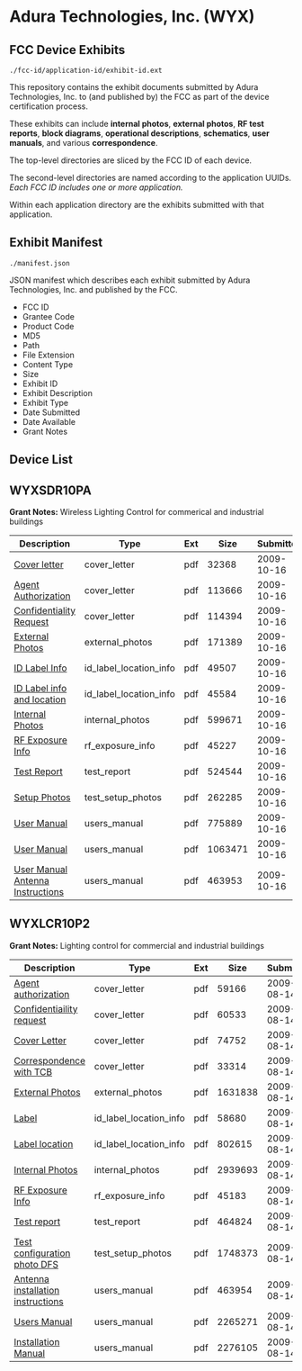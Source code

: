 # Adura Technologies, Inc. (WYX)
## FCC Device Exhibits

```
./fcc-id/application-id/exhibit-id.ext
```

This repository contains the exhibit documents submitted by Adura Technologies, Inc. to (and published by) the FCC as part of the device certification process.

These exhibits can include **internal photos**, **external photos**, **RF test reports**, **block diagrams**, **operational descriptions**, **schematics**, **user manuals**, and various **correspondence**.

The top-level directories are sliced by the FCC ID of each device.

The second-level directories are named according to the application UUIDs. *Each FCC ID includes one or more application.*

Within each application directory are the exhibits submitted with that application. 

## Exhibit Manifest

```
./manifest.json
```

JSON manifest which describes each exhibit submitted by Adura Technologies, Inc. and published by the FCC.

- FCC ID
- Grantee Code
- Product Code
- MD5
- Path
- File Extension
- Content Type
- Size
- Exhibit ID
- Exhibit Description
- Exhibit Type
- Date Submitted
- Date Available
- Grant Notes

## Device List
## WYXSDR10PA
**Grant Notes:** Wireless Lighting Control for commerical and industrial buildings

| Description | Type | Ext | Size | Submitted | Available |
| ----------- | ---- | --- | ---- | --------- | --------- |
| [Cover letter](WYXSDR10PA/a4796046e6c2c392269a3b4722a11b66/1184780.pdf) | cover_letter | pdf | 32368 | 2009-10-16 | 2009-10-16 |
| [Agent Authorization](WYXSDR10PA/a4796046e6c2c392269a3b4722a11b66/1184785.pdf) | cover_letter | pdf | 113666 | 2009-10-16 | 2009-10-16 |
| [Confidentiality Request](WYXSDR10PA/a4796046e6c2c392269a3b4722a11b66/1184786.pdf) | cover_letter | pdf | 114394 | 2009-10-16 | 2009-10-16 |
| [External Photos](WYXSDR10PA/a4796046e6c2c392269a3b4722a11b66/1184787.pdf) | external_photos | pdf | 171389 | 2009-10-16 | 2009-10-16 |
| [ID Label Info](WYXSDR10PA/a4796046e6c2c392269a3b4722a11b66/1184788.pdf) | id_label_location_info | pdf | 49507 | 2009-10-16 | 2009-10-16 |
| [ID Label info and location](WYXSDR10PA/a4796046e6c2c392269a3b4722a11b66/1184789.pdf) | id_label_location_info | pdf | 45584 | 2009-10-16 | 2009-10-16 |
| [Internal Photos](WYXSDR10PA/a4796046e6c2c392269a3b4722a11b66/1184790.pdf) | internal_photos | pdf | 599671 | 2009-10-16 | 2009-10-16 |
| [RF Exposure Info](WYXSDR10PA/a4796046e6c2c392269a3b4722a11b66/1184800.pdf) | rf_exposure_info | pdf | 45227 | 2009-10-16 | 2009-10-16 |
| [Test Report](WYXSDR10PA/a4796046e6c2c392269a3b4722a11b66/1184791.pdf) | test_report | pdf | 524544 | 2009-10-16 | 2009-10-16 |
| [Setup Photos](WYXSDR10PA/a4796046e6c2c392269a3b4722a11b66/1184799.pdf) | test_setup_photos | pdf | 262285 | 2009-10-16 | 2009-10-16 |
| [User Manual](WYXSDR10PA/a4796046e6c2c392269a3b4722a11b66/1184792.pdf) | users_manual | pdf | 775889 | 2009-10-16 | 2009-10-16 |
| [User Manual](WYXSDR10PA/a4796046e6c2c392269a3b4722a11b66/1184797.pdf) | users_manual | pdf | 1063471 | 2009-10-16 | 2009-10-16 |
| [User Manual Antenna Instructions](WYXSDR10PA/a4796046e6c2c392269a3b4722a11b66/1184798.pdf) | users_manual | pdf | 463953 | 2009-10-16 | 2009-10-16 |
## WYXLCR10P2
**Grant Notes:** Lighting control for commercial and industrial buildings

| Description | Type | Ext | Size | Submitted | Available |
| ----------- | ---- | --- | ---- | --------- | --------- |
| [Agent authorization](WYXLCR10P2/69e93815e68c28d81bf8e835947b23c5/1153998.pdf) | cover_letter | pdf | 59166 | 2009-08-14 | 2009-08-14 |
| [Confidentiaility request](WYXLCR10P2/69e93815e68c28d81bf8e835947b23c5/1154000.pdf) | cover_letter | pdf | 60533 | 2009-08-14 | 2009-08-14 |
| [Cover Letter](WYXLCR10P2/69e93815e68c28d81bf8e835947b23c5/1154002.pdf) | cover_letter | pdf | 74752 | 2009-08-14 | 2009-08-14 |
| [Correspondence with TCB](WYXLCR10P2/69e93815e68c28d81bf8e835947b23c5/1154004.pdf) | cover_letter | pdf | 33314 | 2009-08-14 | 2009-08-14 |
| [External Photos](WYXLCR10P2/69e93815e68c28d81bf8e835947b23c5/1154009.pdf) | external_photos | pdf | 1631838 | 2009-08-14 | 2009-08-14 |
| [Label](WYXLCR10P2/69e93815e68c28d81bf8e835947b23c5/1154006.pdf) | id_label_location_info | pdf | 58680 | 2009-08-14 | 2009-08-14 |
| [Label location](WYXLCR10P2/69e93815e68c28d81bf8e835947b23c5/1154007.pdf) | id_label_location_info | pdf | 802615 | 2009-08-14 | 2009-08-14 |
| [Internal Photos](WYXLCR10P2/69e93815e68c28d81bf8e835947b23c5/1154010.pdf) | internal_photos | pdf | 2939693 | 2009-08-14 | 2009-08-14 |
| [RF Exposure Info](WYXLCR10P2/69e93815e68c28d81bf8e835947b23c5/1154012.pdf) | rf_exposure_info | pdf | 45183 | 2009-08-14 | 2009-08-14 |
| [Test report](WYXLCR10P2/69e93815e68c28d81bf8e835947b23c5/1154014.pdf) | test_report | pdf | 464824 | 2009-08-14 | 2009-08-14 |
| [Test configuration photo DFS](WYXLCR10P2/69e93815e68c28d81bf8e835947b23c5/1154011.pdf) | test_setup_photos | pdf | 1748373 | 2009-08-14 | 2009-08-14 |
| [Antenna installation instructions](WYXLCR10P2/69e93815e68c28d81bf8e835947b23c5/1154015.pdf) | users_manual | pdf | 463954 | 2009-08-14 | 2009-08-14 |
| [Users Manual](WYXLCR10P2/69e93815e68c28d81bf8e835947b23c5/1154016.pdf) | users_manual | pdf | 2265271 | 2009-08-14 | 2009-08-14 |
| [Installation Manual](WYXLCR10P2/69e93815e68c28d81bf8e835947b23c5/1154017.pdf) | users_manual | pdf | 2276105 | 2009-08-14 | 2009-08-14 |
